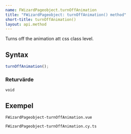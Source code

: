 ```yaml
---
name: FWizardPageobject.turnOffAnimation
title: "FWizardPageobject: turnOffAnimation() method"
short-title: turnOffAnimation()
layout: api.method
---
```


Turns off the animation att css class level.

## Syntax

```ts nocompile nolint
turnOffAnimation();
```

### Returvärde

`void`

## Exempel

```import static
FWizardPageobject-turnOffAnimation.vue
```

```import
FWizardPageobject-turnOffAnimation.cy.ts
```
